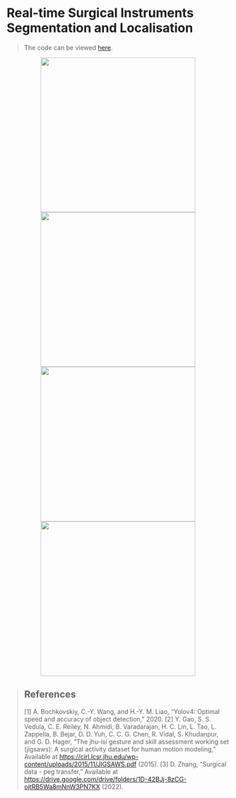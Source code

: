 # Real-time Surgical Instruments Segmentation and Localisation

> The code can be viewed [here](https://colab.research.google.com/drive/1apNAoYEBjlo5BYbiUHR9CEUln2qndrhi?usp=sharing).

<p align = "center">
  <img src="assets/knot.gif" width="350" height="350"/>
  <img src="assets/needle.gif" width="350" height="350"/>
  <img src="assets/suturing.gif" width="350" height="350"/>
  <img src="assets/peg.gif" width="350" height="350"/>
</p>

> ## References
> [1] A. Bochkovskiy, C.-Y. Wang, and H.-Y. M. Liao, “Yolov4: Optimal speed and accuracy of object detection,” 2020.
> [2] Y. Gao, S. S. Vedula, C. E. Reiley, N. Ahmidi, B. Varadarajan, H. C. Lin, L. Tao, L. Zappella, B. Bejar, D. D. Yuh, C. C. G. Chen, R. Vidal, S. Khudanpur, and G. D. Hager, “The jhu-isi gesture and skill assessment working set (jigsaws): A surgical activity dataset for human motion modeling,” Available at https://cirl.lcsr.jhu.edu/wp-content/uploads/2015/11/JIGSAWS.pdf (2015).
> [3] D. Zhang, “Surgical data - peg transfer,” Available at https://drive.google.com/drive/folders/1D-42BJj-8zCG-ojtRB5Wa8mNnW3PN7KX (2022).